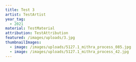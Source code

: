 ```yaml
---
title: Test 3
artist: TestArtist
year_tag: 
  - 2021
material: TestMaterial
attribution: TestAttribution
featured: /images/uploads/3.jpg
thumbnailImages:
  - image: /images/uploads/5127.1_mithra_process_085.jpg
  - image: /images/uploads/5127.1_mithra_process_42.jpg
---
```

